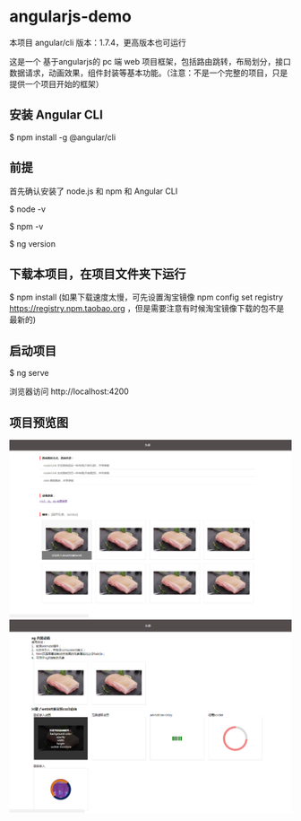 # angularjs-demo

本项目 angular/cli 版本：1.7.4，更高版本也可运行

这是一个 基于angularjs的 pc 端 web 项目框架，包括路由跳转，布局划分，接口数据请求，动画效果，组件封装等基本功能。（注意：不是一个完整的项目，只是提供一个项目开始的框架）

## 安装 Angular CLI

$ npm install -g @angular/cli

## 前提

首先确认安装了 node.js 和 npm 和 Angular CLI

$ node -v

$ npm -v

$ ng version

## 下载本项目，在项目文件夹下运行

$ npm install (如果下载速度太慢，可先设置淘宝镜像 npm config set registry https://registry.npm.taobao.org ，但是需要注意有时候淘宝镜像下载的包不是最新的)

## 启动项目

$ ng serve 

浏览器访问  http://localhost:4200

## 项目预览图
![项目预览图](https://github.com/youyanping/angularjs-demo/blob/master/src/assets/images/image1.png)
![项目预览图](https://github.com/youyanping/angularjs-demo/blob/master/src/assets/images/image2.png)
